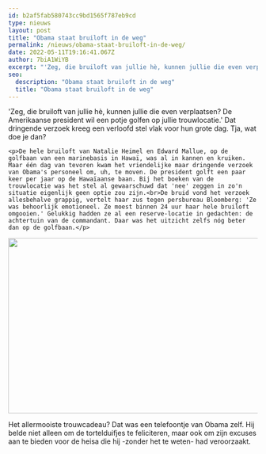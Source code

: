 ```yaml
---
id: b2af5fab580743cc9bd1565f787eb9cd
type: nieuws
layout: post
title: "Obama staat bruiloft in de weg"
permalink: /nieuws/obama-staat-bruiloft-in-de-weg/
date: 2022-05-11T19:16:41.067Z
author: 7biA1WiYB
excerpt: "'Zeg, die bruiloft van jullie hè, kunnen jullie die even verplaatsen? De Amerikaanse president wil een potje golfen op jullie trouwlocatie.' Dat dringende verzoek kreeg een verloofd stel vlak voor hun grote dag. Tja, wat doe je dan?  "
seo:
  description: "Obama staat bruiloft in de weg"
  title: "Obama staat bruiloft in de weg"
---
```

'Zeg, die bruiloft van jullie hè, kunnen jullie die even verplaatsen? De Amerikaanse president wil een potje golfen op jullie trouwlocatie.' Dat dringende verzoek kreeg een verloofd stel vlak voor hun grote dag. Tja, wat doe je dan?  

    <p>De hele bruiloft van Natalie Heimel en Edward Mallue, op de golfbaan van een marinebasis in Hawaï, was al in kannen en kruiken. Maar één dag van tevoren kwam het vriendelijke maar dringende verzoek van Obama's personeel om, uh, te moven. De president golft een paar keer per jaar op de Hawaïaanse baan. Bij het boeken van de trouwlocatie was het stel al gewaarschuwd dat 'nee' zeggen in zo'n situatie eigenlijk geen optie zou zijn.<br>De bruid vond het verzoek allesbehalve grappig, vertelt haar zus tegen persbureau Bloomberg: 'Ze was behoorlijk emotioneel. Ze moest binnen 24 uur haar hele bruiloft omgooien.' Gelukkig hadden ze al een reserve-locatie in gedachten: de achtertuin van de commandant. Daar was het uitzicht zelfs nóg beter dan op de golfbaan.</p>
<p><div class="media media-element-container media-default"><div id="file-1063" class="file file-image file-image-png">

        
  
  <div class="content">
    <img height="354" width="560" class="media-element file-default" src="https://7dagen.netlify.app/sites/default/files/8.png" alt="">  </div>

  
</div>
</div>
<p>Het allermooiste trouwcadeau? Dat was een telefoontje van Obama zelf. Hij belde niet alleen om de tortelduifjes te feliciteren, maar ook om zijn excuses aan te bieden voor de heisa die hij -zonder het te weten- had veroorzaakt. </p>  
